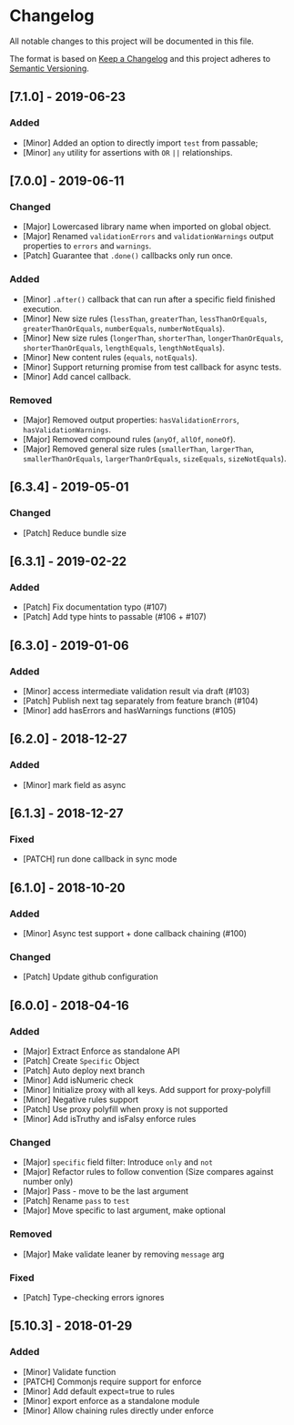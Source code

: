 # Changelog
All notable changes to this project will be documented in this file.

The format is based on [Keep a Changelog](http://keepachangelog.com/en/1.0.0/)
and this project adheres to [Semantic Versioning](http://semver.org/spec/v2.0.0.html).

## [7.1.0] - 2019-06-23

### Added
- [Minor] Added an option to directly import `test` from passable;
- [Minor] `any` utility for assertions with `OR` `||` relationships.

## [7.0.0] - 2019-06-11

### Changed
- [Major] Lowercased library name when imported on global object.
- [Major] Renamed `validationErrors` and `validationWarnings` output properties to `errors` and `warnings`.
- [Patch] Guarantee that `.done()` callbacks only run once.

### Added
- [Minor] `.after()` callback that can run after a specific field finished execution.
- [Minor] New size rules (`lessThan`, `greaterThan`, `lessThanOrEquals`, `greaterThanOrEquals`, `numberEquals`, `numberNotEquals`).
- [Minor] New size rules (`longerThan`, `shorterThan`, `longerThanOrEquals`, `shorterThanOrEquals`, `lengthEquals`, `lengthNotEquals`).
- [Minor] New content rules (`equals`, `notEquals`).
- [Minor] Support returning promise from test callback for async tests.
- [Minor] Add cancel callback.

### Removed
- [Major] Removed output properties: `hasValidationErrors`, `hasValidationWarnings`.
- [Major] Removed compound rules (`anyOf`, `allOf`, `noneOf`).
- [Major] Removed general size rules (`smallerThan`, `largerThan`, `smallerThanOrEquals`, `largerThanOrEquals`, `sizeEquals`, `sizeNotEquals`).

## [6.3.4] - 2019-05-01

### Changed
- [Patch] Reduce bundle size

## [6.3.1] - 2019-02-22

### Added
- [Patch] Fix documentation typo (#107)
- [Patch] Add type hints to passable (#106 + #107)

## [6.3.0] - 2019-01-06

### Added
- [Minor] access intermediate validation result via draft (#103)
- [Patch] Publish next tag separately from feature branch (#104)
- [Minor] add hasErrors and hasWarnings functions (#105)

## [6.2.0] - 2018-12-27

### Added
- [Minor] mark field as async

## [6.1.3] - 2018-12-27

### Fixed
- [PATCH] run done callback in sync mode

## [6.1.0] - 2018-10-20

### Added
- [Minor] Async test support + done callback chaining (#100)

### Changed
- [Patch] Update github configuration

## [6.0.0] - 2018-04-16

### Added
- [Major] Extract Enforce as standalone API
- [Patch] Create `Specific` Object
- [Patch] Auto deploy next branch
- [Minor] Add isNumeric check
- [Minor] Initialize proxy with all keys. Add support for proxy-polyfill
- [Minor] Negative rules support
- [Patch] Use proxy polyfill when proxy is not supported
- [Minor] Add isTruthy and isFalsy enforce rules

### Changed
- [Major] `specific` field filter: Introduce `only` and `not`
- [Major] Refactor rules to follow convention (Size compares against number only)
- [Major] Pass - move to be the last argument
- [Patch] Rename `pass` to `test`
- [Major] Move specific to last argument, make optional

### Removed
- [Major] Make validate leaner by removing `message` arg

### Fixed
- [Patch] Type-checking errors ignores

## [5.10.3] - 2018-01-29

### Added
- [Minor] Validate function
- [PATCH] Commonjs require support for enforce
- [Minor] Add default expect=true to rules
- [Minor] export enforce as a standalone module
- [Minor] Allow chaining rules directly under enforce